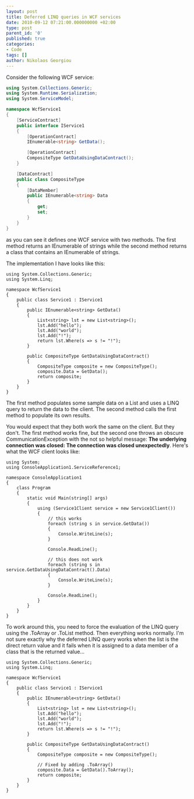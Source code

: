 ```yaml
---
layout: post
title: Deferred LINQ queries in WCF services
date: 2010-09-12 07:21:00.000000000 +02:00
type: post
parent_id: '0'
published: true
categories:
- Code
tags: []
author: Nikolaos Georgiou
---
```


Consider the following WCF service:

```cs
using System.Collections.Generic;
using System.Runtime.Serialization;
using System.ServiceModel;

namespace WcfService1
{
	[ServiceContract]
	public interface IService1
	{
		[OperationContract]
		IEnumerable<string> GetData();

		[OperationContract]
		CompositeType GetDataUsingDataContract();
	}

	[DataContract]
	public class CompositeType
	{
		[DataMember]
		public IEnumerable<string> Data
		{
			get;
			set;
		}
	}
}
```

as you can see it defines one WCF service with two methods. The first method returns an IEnumerable of strings while the second method returns a class that contains an IEnumerable of strings.

The implementation I have looks like this:

```
using System.Collections.Generic;
using System.Linq;

namespace WcfService1
{
	public class Service1 : IService1
	{
		public IEnumerable<string> GetData()
		{
			List<string> lst = new List<string>();
			lst.Add("hello");
			lst.Add("world");
			lst.Add("!");
			return lst.Where(s => s != "!");
		}

		public CompositeType GetDataUsingDataContract()
		{
			CompositeType composite = new CompositeType();
			composite.Data = GetData();
			return composite;
		}
	}
}
```

The first method populates some sample data on a List and uses a LINQ query to return the data to the client. The second method calls the first method to populate its own results.

You would expect that they both work the same on the client. But they don't. The first method works fine, but the second one throws an obscure CommunicationException with the not so helpful message: <strong>The underlying connection was closed: The connection was closed unexpectedly</strong>. Here's what the WCF client looks like:

```
using System;
using ConsoleApplication1.ServiceReference1;

namespace ConsoleApplication1
{
	class Program
	{
		static void Main(string[] args)
		{
			using (Service1Client service = new Service1Client())
			{
				// this works
				foreach (string s in service.GetData())
				{
					Console.WriteLine(s);
				}

				Console.ReadLine();

				// this does not work
				foreach (string s in service.GetDataUsingDataContract().Data)
				{
					Console.WriteLine(s);
				}

				Console.ReadLine();
			}
		}
	}
}
```

To work around this, you need to force the evaluation of the LINQ query using the .ToArray or .ToList method. Then everything works normally. I'm not sure exactly why the deferred LINQ query works when the list is the direct return value and it fails when it is assigned to a data member of a class that is the returned value...

```
using System.Collections.Generic;
using System.Linq;

namespace WcfService1
{
	public class Service1 : IService1
	{
		public IEnumerable<string> GetData()
		{
			List<string> lst = new List<string>();
			lst.Add("hello");
			lst.Add("world");
			lst.Add("!");
			return lst.Where(s => s != "!");
		}

		public CompositeType GetDataUsingDataContract()
		{
			CompositeType composite = new CompositeType();

			// Fixed by adding .ToArray()
			composite.Data = GetData().ToArray();
			return composite;
		}
	}
}
```

